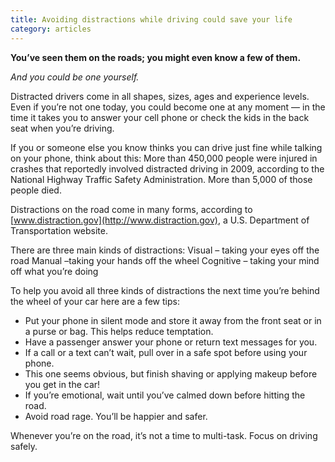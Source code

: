 ```yaml
---
title: Avoiding distractions while driving could save your life
category: articles
---
```

**You’ve seen them on the roads; you might even know a few of them.**

_And you could be one yourself._

Distracted drivers come in all shapes, sizes, ages and experience levels. Even if you’re not one today, you could become one at any moment — in the time it takes you to answer your cell phone or check the kids in the back seat when you’re driving.

If you or someone else you know thinks you can drive just fine while talking on your phone, think about this: More than 450,000 people were injured in crashes that reportedly involved distracted driving in 2009, according to the National Highway Traffic Safety Administration. More than 5,000 of those people died.

Distractions on the road come in many forms, according to [www.distraction.gov](http://www.distraction.gov), a U.S. Department of Transportation website.

There are three main kinds of distractions:
Visual – taking your eyes off the road
Manual –taking your hands off the wheel
Cognitive – taking your mind off what you’re doing

To help you avoid all three kinds of distractions the next time you’re behind the wheel of your car here are a few tips:

- Put your phone in silent mode and store it away from the front seat or in a purse or bag. This helps reduce temptation.
- Have a passenger answer your phone or return text messages for you.
- If a call or a text can’t wait, pull over in a safe spot before using your phone.
- This one seems obvious, but finish shaving or applying makeup before you get in the car!
- If you’re emotional, wait until you’ve calmed down before hitting the road.
- Avoid road rage. You’ll be happier and safer.

Whenever you’re on the road, it’s not a time to multi-task. Focus on driving safely.